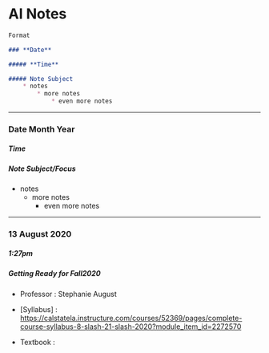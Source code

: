 # **AI Notes**


```Markdown
Format

### **Date**

##### **Time**

##### Note Subject
    * notes
        * more notes
            * even more notes
```

---

### **Date Month Year**

##### ***Time***

##### **Note Subject/Focus**

* notes
  * more notes
    * even more notes

---

### **13 August 2020**

##### ***1:27pm***

##### **Getting Ready for Fall2020**

* Professor : Stephanie August
* [Syllabus] : https://calstatela.instructure.com/courses/52369/pages/complete-course-syllabus-8-slash-21-slash-2020?module_item_id=2272570

* Textbook :